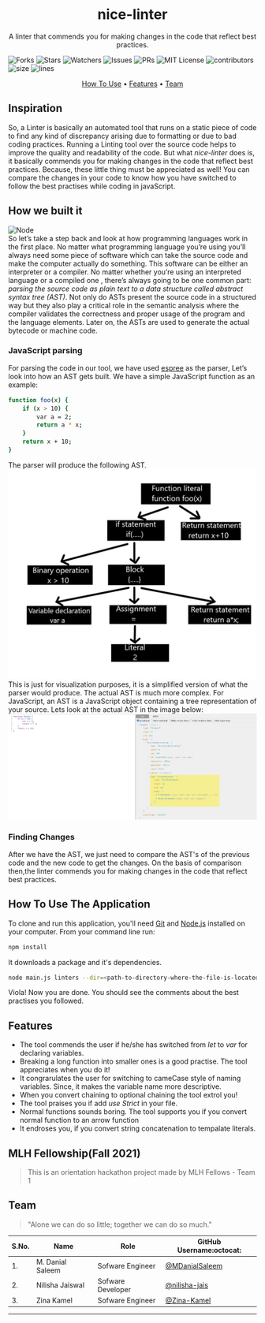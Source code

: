 <div align="center">
<h1>nice-linter</h1> 
 
A linter that commends you for making changes in the code that reflect best practices.
 </div>
 
![Forks](https://img.shields.io/github/forks/MDanialSaleem/nice-linter?style=social) ![Stars](https://img.shields.io/github/stars/MDanialSaleem/nice-linter?style=social) ![Watchers](https://img.shields.io/github/watchers/MDanialSaleem/nice-linter?style=social) ![Issues](https://img.shields.io/github/issues/MDanialSaleem/nice-linter) ![PRs](https://img.shields.io/github/issues-pr-raw/MDanialSaleem/nice-linter) ![MIT License](https://img.shields.io/github/license/MDanialSaleem/nice-linter)  ![contributors](https://img.shields.io/github/contributors-anon/MDanialSaleem/nice-linter) ![size](https://img.shields.io/github/languages/code-size/MDanialSaleem/nice-linter) ![lines](https://img.shields.io/tokei/lines/github/MDanialSaleem/nice-linter)


 <p align="center">
  <a href="#how-to-use-the-application">How To Use</a> •
  <a href="#features">Features</a> •
  <a href="#team">Team</a>
</p>

## Inspiration
So, a Linter is basically an automated tool that runs on a static piece of code to find any kind of discrepancy arising due to formatting or due to bad coding practices. Running a Linting tool over the source code helps to improve the quality and readability of the code. But what *nice-linter* does is, it basically commends you for making changes in the code that reflect best practices. Because, these little thing must be appreciated as well! You can compare the changes in your code to know how you have switched to follow the best practises while coding in javaScript.

## How we built it
![Node](https://img.shields.io/badge/Node.js-43853D?style=for-the-badge&logo=node.js&logoColor=white)
<br>
So let’s take a step back and look at how programming languages work in the first place. No matter what programming language you’re using you’ll always need some piece of software which can take the source code and make the computer actually do something. This software can be either an interpreter or a compiler. No matter whether you’re using an interpreted language or a compiled one , there’s always going to be one common part: *parsing the source code as plain text to a data structure called abstract syntax tree (AST)*. Not only do ASTs present the source code in a structured way but they also play a critical role in the semantic analysis where the compiler validates the correctness and proper usage of the program and the language elements. Later on, the ASTs are used to generate the actual bytecode or machine code.

### JavaScript parsing
For parsing the code in our tool, we have used [espree](https://github.com/eslint/espree0) as the parser,
Let’s look into how an AST gets built. We have a simple JavaScript function as an example:

```bash
function foo(x) {
    if (x > 10) {
        var a = 2;
        return a * x;
    }
    return x + 10;
}
```
The parser will produce the following AST.
<br>
<img src="images/img1.png">
<br>
This is just for visualization purposes, it is a simplified version of what the parser would produce. The actual AST is much more complex. For JavaScript, an AST is a JavaScript object containing a tree representation of your source. Lets look at the actual AST in the image below:
<br>
<img src="images/img2.png">
<br>
### Finding Changes
After we have the AST, we just need to compare the AST's of the previous code and the new code to get the changes. On the basis of comparison then,the linter commends you for making changes in the code that reflect best practices.

## How To Use The Application
To clone and run this application, you'll need [Git](https://git-scm.com) and [Node.js](https://nodejs.org/en/) installed on your computer. From your command line run:
```bash
npm install
```
It downloads a package and it's dependencies.

```bash
node main.js linters --dir=<path-to-directory-where-the-file-is-located> --old=<old-file-name> --new=<new-file-name> 
```

Viola! Now you are done. You should see the comments about the best practises you followed.
## Features
- The tool commends the user if he/she has switched from *let* to *var* for declaring variables.
- Breaking a long function into smaller ones is a good practise. The tool appreciates when you do it!
- It congrarulates the user for switching to cameCase style of naming variables. Since, it makes the variable name more descriptive.
- When you convert chaining to optional chaining the tool extrol you!
- The tool praises you if add *use Strict* in your file.
- Normal functions sounds boring. The tool supports you if you convert normal function to an arrow function
- It endroses you, if you convert string concatenation to tempalate literals.
 
## MLH Fellowship(Fall 2021)

> This is an orientation hackathon project made by MLH Fellows - Team 1


## Team

> "Alone we can do so little; together we can do so much."

| S.No. | Name               | Role               | GitHub Username:octocat:                             |
| ----- | ------------------ | ------------------ | ---------------------------------------------------- |
| 1.    | M. Danial Saleem | Sofware Engineer  | [@MDanialSaleem](https://github.com/MDanialSaleem)           |
| 2.    | Nilisha Jaiswal      | Sofware Developer | [@nilisha-jais](https://github.com/nilisha-jais) |
| 3.    | Zina Kamel  | Sofware Engineer | [@Zina-Kamel](https://github.com/Zina-Kamel) |


---
